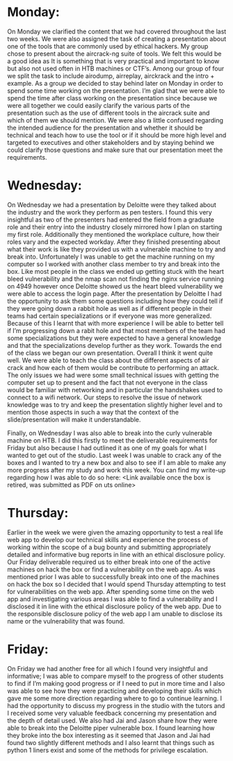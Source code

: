# Monday:
On Monday we clarified the content that we had covered throughout the last two weeks. We were also assigned the task of creating a presentation about one of the tools that are commonly used by ethical hackers. My group chose to present about the aircrack-ng suite of tools. We felt this would be a good idea as 
It is something that is very practical and important to know but also not used often in HTB machines or CTF’s. Among our group of four we split the task to include airodump, airreplay, airckrack and the intro + example. As a group we decided to stay behind later on Monday in order to spend some time working on the presentation. I’m glad that we were able to spend the time after class working on the presentation since because we were all together we could easily clarify the various parts of the presentation such as the use of different tools in the aircrack suite and which of them we should mention. We were also a little confused regarding the intended audience for the presentation and whether it should be technical and teach how to use the tool or if it should be more high level and targeted to executives and other stakeholders and by staying behind we could clarify those questions and make sure that our presentation meet the requirements. 


# Wednesday:
On Wednesday we had a presentation by Deloitte were they talked about the industry and the work they perform as pen testers. I found this very insightful as two of the presenters had entered the field from a graduate role and their entry into the industry closely mirrored how I plan on starting my first role.  Additionally they mentioned the workplace culture, how their roles vary and the expected workday.  After they finished presenting about what their work is like they provided us with a vulnerable machine to try and break into. Unfortunately I was unable to get the machine running on my computer so I worked with another class member to try and break into the box. Like most people in the class we ended up getting stuck with the heart bleed vulnerability and the nmap scan not finding the nginx service running on 4949 however once Deloitte showed us the heart bleed vulnerability we were able to access the login page. After the presentation by Deloitte I had the opportunity to ask them some questions including how they could tell if they were going down a rabbit hole as well as if different people in their teams had certain specializations or if everyone was more generalized. Because of this I learnt that with more experience I will be able to better tell if I’m progressing down a rabit hole and that most members of the team had some specializations but they were expected to have a general knowledge and that the specializations develop further as they work. Towards the end of the class we began our own presentation. Overall I think it went quite well. We were able to teach the class about the different aspects of air crack and how each of them would be contribute to performing an attack. The only issues we had were some small technical issues with getting the computer set up to present and the fact that not everyone in the class would be familiar with networking and in particular the handshakes used to connect to a wifi network. Our steps to resolve the issue of network knowledge was to try and keep the presentation slightly higher level and to mention those aspects in such a way that the context of the slide/presentation will make it understandable.

Finally, on Wednesday I was also able to break into the curly vulnerable machine on HTB. I did this firstly to meet the deliverable requirements for Friday but also because I had outlined it as one of my goals for what I wanted to get out of the studio. Last week I was unable to crack any of the boxes and I wanted to try a new box and also to see if I am able to make any more progress after my study and work this week. You can find my write-up regarding how I was able to do so here: <Link available once the box is retired, was submitted as PDF on uts online>


# Thursday:
Earlier in the week we were given the amazing opportunity to test a real life web app to develop our technical skills and experience the process of working within the scope of a bug bounty and submitting appropriately detailed and informative bug reports in line with an ethical disclosure policy. Our Friday deliverable required us to either break into one of the active machines on hack the box or find a vulnerability on the web app. As was mentioned prior I was able to successfully break into one of the machines on hack the box so I decided that I would spend Thursday attempting to test for vulnerabilities on the web app. After spending some time on the web app and investigating various areas I was able to find a vulnerability and I disclosed it in line with the ethical disclosure policy of the web app. Due to the responsible disclosure policy of the web app I am unable to disclose its name or the vulnerability that was found. 


# Friday:
On Friday we had another free for all which I found very insightful and informative; I was able to compare myself to the progress of other students to find if I’m making good progress or if I need to put in more time and I also was able to see how they were practicing and developing their skills which gave me some more direction regarding where to go to continue learning. I had the opportunity to discuss my progress in the studio with the tutors and I received some very valuable feedback concerning my presentation and the depth of detail used. We also had Jai and Jason share how they were able to break into the Deloitte piper vulnerable box. I found learning how they broke into the box interesting as it seemed that Jason and Jai had found two slightly different methods and I also learnt that things such as python 1 liners exist and some of the methods for privilege escalation. 


